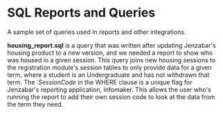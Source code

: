 # SQL Reports and Queries
 A sample set of queries used in reports and other integrations.
 
**housing_report.sql** is a query that was written after updating Jenzabar's housing product to a new version, and we needed a report to show who was housed in a given session. This query joins new housing sessions to the registration module's session tables to only provide data for a given term, where a student is an Undergraduate and has not withdrawn that term. The *:SessionCode* in the WHERE clause is a unique flag for Jenzabar's reporting application, Infomaker. This allows the user who's running the report to add their own session code to look at the data from the term they need.
